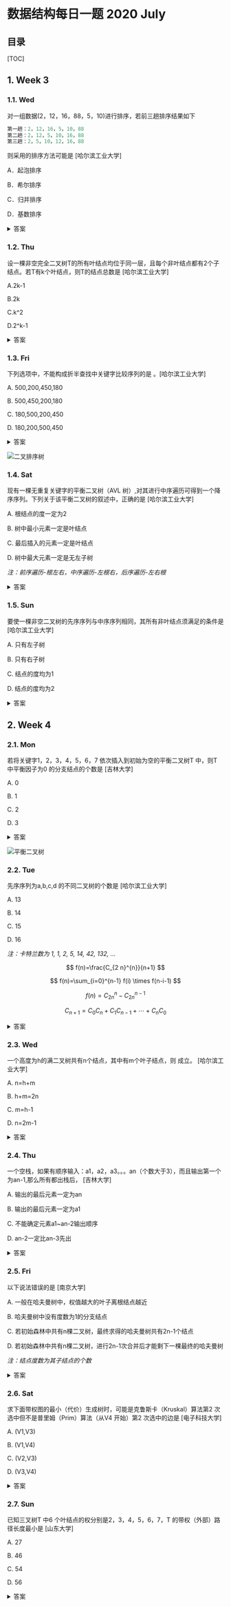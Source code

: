 数据结构每日一题 2020 July
===

目录
---

[TOC]

## 1. Week 3

### 1.1. Wed

对一组数据(2，12，16，88，5，10)进行排序，若前三趟排序结果如下

```cpp
第一趟：2，12，16，5，10，88
第二趟：2，12，5，10，16，88
第三趟：2，5，10，12，16，88
```

则采用的排序方法可能是          [哈尔滨工业大学]

A．起泡排序

B．希尔排序

C．归并排序

D．基数排序

<details>
<summary>答案</summary>
<math-details>

答案：A<br>
解析：考查各排序算法的特点；
第一趟：2，12，16，5，10，88，是88到了序列的末尾；
第二趟：2，12，5，10，16，88，是16到了序列的倒数第二个位置；
第三趟：2，5，10，12，16，88，是12到了序列的倒数第三个位置；
根据这三趟排序时，均是大数排到末尾的特点可以知道，本题目中可能采用了起泡排序。
</math-details>
</details>

### 1.2. Thu

设一棵非空完全二叉树T的所有叶结点均位于同一层，且每个非叶结点都有2个子结点。若T有k个叶结点，则T的结点总数是         [哈尔滨工业大学]

A.2k-1

B.2k

C.k^2

D.2^k-1

<details>
<summary>答案</summary>
答案：A<br>
解析：首先，一棵非空完全二叉树T的所有叶结点均位于同一层，且每个非叶结点都有2个子结点就是满二叉树。于是我们设树高为h，有 k = 2^(h-1)，h=log2k+1,总结点数为2^h-1 = 2^(log2k+1)-1 = 2*2^(log2k)-1 = 2k-1。
</details>

### 1.3. Fri

下列选项中，不能构成折半查找中关键字比较序列的是        。[哈尔滨工业大学]

A.  500,200,450,180

B.  500,450,200,180

C.  180,500,200,450

D.  180,200,500,450

<details>
<summary>答案</summary>
答案：A<br>
解析：折半查找的判定树是一棵二叉排序树，四个选项中，只有A选项的对应判定树不满足二叉排序树的特点。如图，180不满足小于200。
</details>

![二叉排序树](../../../img/考研笔记/数据结构习题/每日一题/2020_July/week3Fri.png#width-half)

### 1.4. Sat

现有一棵无重复关键字的平衡二叉树（AVL 树）,对其进行中序遍历可得到一个降序序列。下列关于该平衡二叉树的叙述中，正确的是          [哈尔滨工业大学]

A.   根结点的度一定为2

B.  树中最小元素一定是叶结点

C.  最后插入的元素一定是叶结点

D.  树中最大元素一定是无左子树

_注：前序遍历-根左右，中序遍历-左根右，后序遍历-左右根_

<details>
<summary>答案</summary>
答案：D<br>
解析：<br>
A. 只有一个根节点也可以称之为平衡二叉树，此时度不为2<br>
B. 中序遍历：LPR。当没有R的时候，最小元素是P，它不是叶子结点<br>
C. 因为要进行平衡调整，所以不一定。LR旋转和RL旋转，最后插入的结点都可能成为根节点<br>
D. 中序遍历：LPR。如果有左子树，则P比左子树更小，不会是最大元素<br>
</details>

### 1.5. Sun

要使一棵非空二叉树的先序序列与中序序列相同，其所有非叶结点须满足的条件是           [哈尔滨工业大学]

A.  只有左子树

B.  只有右子树

C.  结点的度均为1

D.  结点的度均为2

<details>
<summary>答案</summary>
答案：B<br>
解析：先序序列是先父结点，接着左子树，然后右子树。中序序列是先左子树，接着父结点，然后右子树，递归进行。如果所有非叶结点只有右子树，先序序列和中序序列都是先父结点，然后右子树，递归进行，因此B正确。
</details>

## 2. Week 4

### 2.1. Mon

若将关键字1，2，3，4，5，6，7 依次插入到初始为空的平衡二叉树T 中，则T 中平衡因子为0 的分支结点的个数是        [吉林大学]

A.  0

B.  1

C.  2

D.  3

<details>
<summary>答案</summary>
答案：D<br>
解析：注意，问的是分支结点，不包括叶子结点的平衡因子。
</details>

![平衡二叉树](../../../img/考研笔记/数据结构习题/每日一题/2020_July/week4Mon.png)

### 2.2. Tue

先序序列为a,b,c,d 的不同二叉树的个数是         [哈尔滨工业大学]

A.  13

B.  14

C.  15

D.  16

_注：卡特兰数为 1, 1, 2, 5, 14, 42, 132, ..._

$$
f(n)=\frac{C_{2 n}^{n}}{n+1}
$$

$$
f(n)=\sum_{i=0}^{n-1} f(i) \times f(n-i-1)
$$

$$
f(n)=C_{2 n}^{n}-C_{2 n}^{n-1}
$$

$$
C_{n+1}=C_{0} C_{n}+C_{1} C_{n-1}+\cdots+C_{n} C_{0}
$$

<details>
<summary>答案</summary>
答案：B<br>
解析：根据二叉树前序遍历和中序遍历的递归算法中递归工作栈的状态变化得出：前序序列和中序序列的关系相当于以前序序列为入栈次序，以中序序列为出栈次序。因为前序序列和中序序列可以唯一地确定一棵二叉树，所以题意相当于“以序列a,b,c,d 为入栈次序，则出栈序列的个数为？”，根据卡特兰数，得14种不同的出栈序列个数。
</details>

### 2.3. Wed

一个高度为h的满二叉树共有n个结点，其中有m个叶子结点，则       成立。  [哈尔滨工业大学]

A.  n=h+m

B.  h+m=2n

C.  m=h-1

D.  n=2m-1

<details>
<summary>答案</summary>
答案：D<br>
解析：满二叉树的高度和节点总数满足下列关系n = 2^h - 1;而且叶子节点全都位于第H 层，所以又有m = 2^(h-1);易知n = 2*m-1。
</details>

### 2.4. Thu

一个空栈，如果有顺序输入：a1，a2，a3。。。an（个数大于3），而且输出第一个为an-1,那么所有都出栈后，             [吉林大学]

A.  输出的最后元素一定为an

B.  输出的最后元素一定为a1

C.  不能确定元素a1~an-2输出顺序

D.  an-2一定比an-3先出

<details>
<summary>答案</summary>
答案：D<br>
解析：a1~an必须是按顺序入栈的。题目最后说第一个出栈的是an-1,由这里可以推测，a1-an-1都是顺序入栈了，至于an，他可以在a1~an-1任意一个元素出栈的过程入栈的，所以an输出的顺序不能确定，故A，B都错（对于B，若an始终不进栈，a1~an-2都出栈了以后再进栈，这时候弹出的是an为最后一个）。C选项错误，a1~an-2输出顺序是逆序的，而an可能穿插在这个序列中的任意一个位置。所以an-2一定比an-3先出是正确的，选D。
</details>

### 2.5. Fri

以下说法错误的是       [南京大学]

A.  一般在哈夫曼树中，权值越大的叶子离根结点越近

B.  哈夫曼树中没有度数为1的分支结点

C.  若初始森林中共有n棵二叉树，最终求得的哈夫曼树共有2n-1个结点

D.  若初始森林中共有n棵二叉树，进行2n-1次合并后才能剩下一棵最终的哈夫曼树

_注：结点度数为其子结点的个数_
<details>
<summary>答案</summary>
答案：D<br>
解析：根据哈夫曼树的性质，A，B显然正确，初始森林中的n棵二叉树，每棵树有一个孤立的结点，它们既是根，又是叶子。n个叶子的哈夫曼树要经过n-1次合并，产生n-1个新结点。最终求得的哈夫曼树有2n-1个结点，所以C正确。哈夫曼树每次合并都会少一颗二叉树，所以进行n-1次合并即可，D错误。
</details>

### 2.6. Sat

求下面带权图的最小（代价）生成树时，可能是克鲁斯卡（Kruskal）算法第2 次选中但不是普里姆（Prim）算法（从V4 开始）第2 次选中的边是        [电子科技大学]

A.  (V1,V3)

B.  (V1,V4)

C.  (V2,V3)

D.  (V3,V4)

<details>
<summary>答案</summary>
答案：C<br>
解析：Kruskal算法是按权值选边，若选边后不形成回路,则保留作为一条边,若形成回路则除去 。Prim算法是每次从当前的二叉树节点向外延伸的，选择权值最小的边。 克鲁斯卡（Kruskal）算法和普里姆（Prim）算法（从V4 开始）第1次选中的边都是(v1,v4)，排除B。Kruskal算法第二次可以选择(v1,v3),(v2,v3), (v3,v4); Prim算法第二次可以选择(v1,v3),(v3,v4)，故可能是克鲁斯卡（Kruskal）算法第2 次选中但不是普里姆（Prim）算法（从V4 开始）第2 次选中的边是(v2,v3)。
</details>

### 2.7. Sun

已知三叉树T 中6 个叶结点的权分别是2，3，4，5，6，7，T 的带权（外部）路径长度最小是         [山东大学]

A.  27

B.  46

C.  54

D.  56

<details>
<summary>答案</summary>
答案：B<br>
解析：m表示节点个数 ,k表示K叉树 若（m-1）%(k-1) = 0说明不需要虚段，否则需要（K-1）-（m-1）%(k-1)个虚段。 本题m=6,k=3。 则（6-1）%（3-1）=1。需要虚段2 - 1 = 1添加的虚段可视为0。然后按照优先取最小的三个的原则，构造三叉树。 结果为5+14+27=46。
</details>
